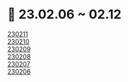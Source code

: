 # 📅 23.02.06 ~ 02.12

[230211](/KDT/week7/02.11/README.md)\
[230210](/KDT/week7/02.10/README.md)\
[230209](/KDT/week7/02.09/README.md)\
[230208](/KDT/week7/02.08/README.md)\
[230207](/KDT/week7/02.07/README.md)\
[230206](/KDT/week7/02.06/README.md)
